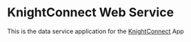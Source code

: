 # KnightConnect Web Service

This is the data service application for the [KnightConnect](https://github.com/cs262k-2024/knight-connect-project) App
